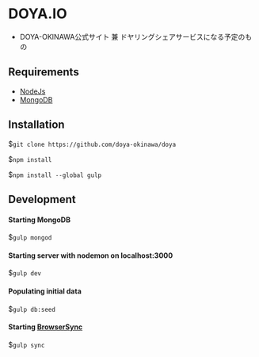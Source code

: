 # DOYA.IO

* DOYA-OKINAWA公式サイト 兼 ドヤリングシェアサービスになる予定のもの

## Requirements

* [NodeJs](http://nodejs.org)
* [MongoDB](http://mongodb.org)

## Installation

$`git clone https://github.com/doya-okinawa/doya`

$`npm install`

$`npm install --global gulp`

## Development

#### Starting MongoDB

$`gulp mongod`

#### Starting server with nodemon on localhost:3000

$`gulp dev`

#### Populating initial data

$`gulp db:seed`

#### Starting [BrowserSync](http://www.browsersync.io/)

$`gulp sync`
